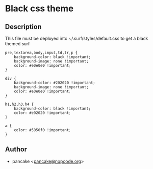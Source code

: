 Black css theme
===============

Description
-----------

This file must be deployed into ~/.surf/styles/default.css to get a
black themed surf

	pre,textarea,body,input,td,tr,p {
		background-color: black !important;
		background-image: none !important;
		color: #e0e0e0 !important;
	}

	div {
		background-color: #202020 !important;
		background-image: none !important;
		color: #e0e0e0 !important;
	}

	h1,h2,h3,h4 {
		background-color: black !important;
		color: #e02020 !important;
	}

	a {
		color: #5050f0 !important;
	}

Author
------

* pancake <[pancake@nopcode.org](mailto:pancake@nopcode.org)>
